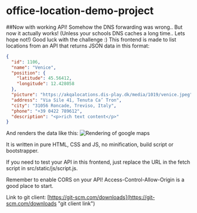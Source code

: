 # office-location-demo-project
##Now with working API! Somehow the DNS forwarding was wrong.. But now it actually works! (Unless your schools DNS caches a long time.. Lets hope not!) Good luck with the challenge :)
This frontend is made to list locations from an API that returns JSON data in this format:
```json
{
  "id": 1106,
  "name": "Venice",
  "position": {
    "latitude": 45.56412,
    "longitude": 12.428058
  },
  "picture": "https://akqalocations.dis-play.dk/media/1019/venice.jpeg",
  "address": "Via Sile 41, Tenuta Ca’ Tron",
  "city": "31056 Roncade, Treviso, Italy",
  "phone": "+39 0422 789612",
  "description": "<p>rich text content</p>"
}
```

And renders the data like this:
![Rendering of google maps](https://i.gyazo.com/4a7e0f3e2660da47b342ac6a1536f6ed.png "Rendering of google maps")

It is written in pure HTML, CSS and JS, no minification, build script or bootstrapper.

If you need to test your API in this frontend, just replace the URL in the fetch script in src/static/js/script.js.

Remember to enable CORS on your API! Access-Control-Allow-Origin is a good place to start.

Link to git client: [https://git-scm.com/downloads](https://git-scm.com/downloads "git client link")
